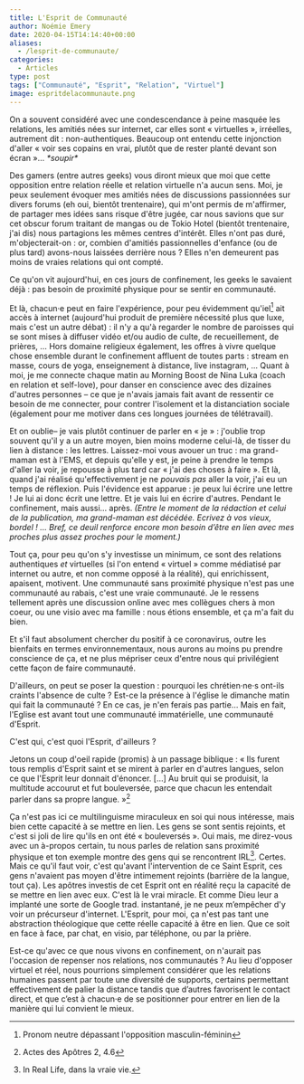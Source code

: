 ```yaml
---
title: L'Esprit de Communauté
author: Noémie Emery
date: 2020-04-15T14:14:40+00:00
aliases:
  - /lesprit-de-communaute/
categories:
  - Articles
type: post
tags: ["Communauté", "Esprit", "Relation", "Virtuel"]
image: espritdelacommunaute.png
---
```


On a souvent considéré avec une condescendance à peine masquée les relations, les amitiés nées sur internet, car elles sont « virtuelles », irréelles, autrement dit : non-authentiques. Beaucoup ont entendu cette injonction d'aller « voir ses copains en vrai, plutôt que de rester planté devant son écran »… *\*soupir\**


Des gamers (entre autres geeks) vous diront mieux que moi que cette opposition entre relation réelle et relation virtuelle n'a aucun sens. Moi, je peux seulement évoquer mes amitiés nées de discussions passionnées sur divers forums (eh oui, bientôt trentenaire), qui m'ont permis de m'affirmer, de partager mes idées sans risque d'être jugée, car nous savions que sur cet obscur forum traitant de mangas ou de Tokio Hotel (bientôt trentenaire, j'ai dis) nous partagions les mêmes centres d'intérêt. Elles n'ont pas duré, m'objecterait-on : or, combien d'amitiés passionnelles d'enfance (ou de plus tard) avons-nous laissées derrière nous ? Elles n'en demeurent pas moins de vraies relations qui ont compté.

Ce qu'on vit aujourd'hui, en ces jours de confinement, les geeks le savaient déjà : pas besoin de proximité physique pour se sentir en communauté.

Et là, chacun·e peut en faire l'expérience, pour peu évidemment qu'iel[^1] ait accès à internet (aujourd'hui produit de première nécessité plus que luxe, mais c'est un autre débat) : il n'y a qu'à regarder le nombre de paroisses qui se sont mises à diffuser vidéo et/ou audio de culte, de recueillement, de prières, … Hors domaine religieux également, les offres à vivre quelque chose ensemble durant le confinement affluent de toutes parts : stream en masse, cours de yoga, enseignement à distance, live instagram, … Quant à moi, je me connecte chaque matin au Morning Boost de Nina Luka (coach en relation et self-love), pour danser en conscience avec des dizaines d'autres personnes – ce que je n'avais jamais fait avant de ressentir ce besoin de me connecter, pour contrer l'isolement et la distanciation sociale (également pour me motiver dans ces longues journées de télétravail).

Et on oublie– je vais plutôt continuer de parler en « je » : j'oublie trop souvent qu'il y a un autre moyen, bien moins moderne celui-là, de tisser du lien à distance : les lettres. Laissez-moi vous avouer un truc : ma grand-maman est à l'EMS, et depuis qu'elle y est, je peine à prendre le temps d'aller la voir, je repousse à plus tard car « j'ai des choses à faire ». Et là, quand j'ai réalisé qu'effectivement je ne _pouvais pas_ aller la voir, j'ai eu un temps de réflexion. Puis l'évidence est apparue : je peux lui écrire une lettre ! Je lui ai donc écrit une lettre. Et je vais lui en écrire d'autres. Pendant le confinement, mais aussi… après. _(Entre le moment de la rédaction et celui de la publication, ma grand-maman est décédée. Ecrivez à vos vieux, bordel ! … Bref, ce deuil renforce encore mon besoin d’être en lien avec mes proches plus assez proches pour le moment.)_

Tout ça, pour peu qu'on s'y investisse un minimum, ce sont des relations authentiques _et_ virtuelles (si l'on entend « virtuel » comme médiatisé par internet ou autre, et non comme opposé à la réalité), qui enrichissent, apaisent, motivent. Une communauté sans proximité physique n'est pas une communauté au rabais, c'est une vraie communauté. Je le ressens tellement après une discussion online avec mes collègues chers à mon coeur, ou une visio avec ma famille : nous étions ensemble, et ça m'a fait du bien.

Et s'il faut absolument chercher du positif à ce coronavirus, outre les bienfaits en termes environnementaux, nous aurons au moins pu prendre conscience de ça, et ne plus mépriser ceux d'entre nous qui privilégient cette façon de faire communauté.

D'ailleurs, on peut se poser la question : pourquoi les chrétien·ne·s ont-ils craints l'absence de culte ? Est-ce la présence à l'église le dimanche matin qui fait la communauté ? En ce cas, je n'en ferais pas partie… Mais en fait, l'Eglise est avant tout une communauté immatérielle, une communauté d'Esprit.

C'est qui, c'est quoi l'Esprit, d'ailleurs ?

Jetons un coup d'oeil rapide (promis) à un passage biblique : « Ils furent tous remplis d'Esprit saint et se mirent à parler en d'autres langues, selon ce que l'Esprit leur donnait d'énoncer. […] Au bruit qui se produisit, la multitude accourut et fut bouleversée, parce que chacun les entendait parler dans sa propre langue. »[^2]

Ça n'est pas ici ce multilinguisme miraculeux en soi qui nous intéresse, mais bien cette capacité à se mettre en lien. Les gens se sont sentis rejoints, et c'est si joli de lire qu'ils en ont été « bouleversés ». Oui mais, me direz-vous avec un à-propos certain, tu nous parles de relation sans proximité physique et ton exemple montre des gens qui se rencontrent IRL[^3]. Certes. Mais ce qu'il faut voir, c'est qu'avant l'intervention de ce Saint Esprit, ces gens n'avaient pas moyen d'être intimement rejoints (barrière de la langue, tout ça). Les apôtres investis de cet Esprit ont en réalité reçu la capacité de se mettre en lien avec eux. C'est là le vrai miracle. Et comme Dieu leur a implanté une sorte de Google trad. instantané, je ne peux m&#8217;empêcher d'y voir un précurseur d'internet. L'Esprit, pour moi, ça n'est pas tant une abstraction théologique que cette réelle capacité à être en lien. Que ce soit en face à face, par chat, en visio, par téléphone, ou par la prière.

Est-ce qu'avec ce que nous vivons en confinement, on n'aurait pas l'occasion de repenser nos relations, nos communautés ? Au lieu d'opposer virtuel et réel, nous pourrions simplement considérer que les relations humaines passent par toute une diversité de supports, certains permettant effectivement de palier la distance tandis que d’autres favorisent le contact direct, et que c’est à chacun·e de se positionner pour entrer en lien de la manière qui lui convient le mieux.



  [^1]: Pronom neutre dépassant l'opposition masculin-féminin
  [^2]: Actes des Apôtres 2, 4.6
  [^3]: In Real Life, dans la vraie vie.